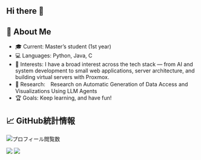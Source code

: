 ## Hi there 👋

## 🌟 **About Me**
- 🎓 Current: Master’s student (1st year)
- 💻 Languages: Python, Java, C
- 🚀 Interests: I have a broad interest across the tech stack — from AI and system development to small web applications, server architecture, and building virtual servers with Proxmox.
- 🌱 Research:　Research on Automatic Generation of Data Access and Visualizations Using LLM Agents
- 🏆 Goals: Keep learning, and have fun!

## 📈 GitHub統計情報


![プロフィール閲覧数](https://komarev.com/ghpvc/?username=ohoshi-sora&color=blue)

![](https://github-readme-stats.vercel.app/api/top-langs?username=ohoshi-sora)
![](https://skillicons.dev/icons?i=html,css,js,typescript,python,php)
